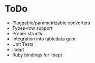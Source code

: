 ToDo
====

* Pluggable/parametrizable converters
* Types-row support
* Proper structs
* Integration into tabledata gem
* Unit Tests
* libept
* Ruby bindings for libept
